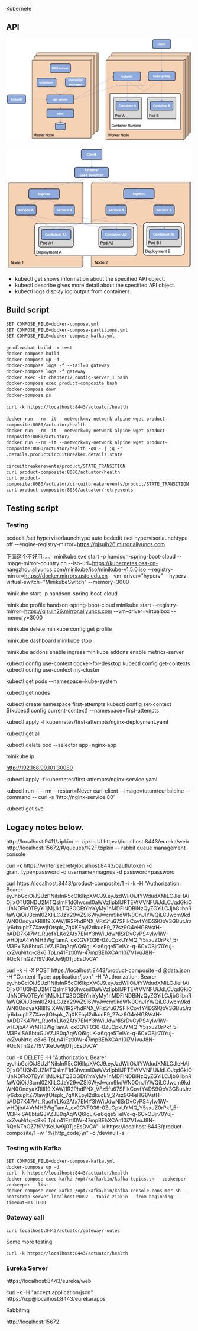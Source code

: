 Kubernete


## API 

![kubernete](../imgs/6d8bfda7-c2b2-4b85-b4d7-5f30250bc9b9.png)

![kubernete](../imgs/cdf2a486-253b-4f11-abc7-2ee25e3694e6.png)

- kubectl get shows information about the specified API object.
- kubectl describe gives more detail about the specified API object.
- kubectl logs display log output from containers.


## Build script
```
SET COMPOSE_FILE=docker-compose.yml
SET COMPOSE_FILE=docker-compose-partitions.yml
SET COMPOSE_FILE=docker-compose-kafka.yml

gradlew.bat build -x test
docker-compose build
docker-compose up -d
docker-compose logs -f --tail=0 gateway
docker-compose logs -f gateway
docker exec -it chapter12_config-server_1 bash
docker-compose exec product-composite bash
docker-compose down
docker-compose ps

curl -k https://localhost:8443/actuator/health

docker run --rm -it --network=my-network alpine wget product-composite:8080/actuator/health
docker run --rm -it --network=my-network alpine wget product-composite:8080/actuator/
docker run --rm -it --network=my-network alpine wget product-composite:8080/actuator/health -qO - | jq -r .details.productCircuitBreaker.details.state

circuitbreakerevents/product/STATE_TRANSITION
curl product-composite:8080/actuator/health
curl product-composite:8080/actuator/circuitbreakerevents/product/STATE_TRANSITION 
curl product-composite:8080/actuator/retryevents
```
##  Testing script

### Testing
bcdedit /set hypervisorlaunchtype auto
bcdedit /set hypervisorlaunchtype off
--engine-registry-mirror=https://qjsuih26.mirror.aliyuncs.com

下面这个不好用。。。
minikube.exe start -p handson-spring-boot-cloud --image-mirror-country cn --iso-url=https://kubernetes.oss-cn-hangzhou.aliyuncs.com/minikube/iso/minikube-v1.5.0.iso --registry-mirror=https://docker.mirrors.ustc.edu.cn --vm-driver="hyperv" --hyperv-virtual-switch="MinikubeSwitch" --memory=3000



minikube start -p handson-spring-boot-cloud

minikube profile handson-spring-boot-cloud
minikube start  --registry-mirror=https://qjsuih26.mirror.aliyuncs.com --vm-driver=virtualbox --memory=3000 

minikube delete
minikube config get profile

minikube dashboard
minikube stop

minikube addons enable ingress
minikube addons enable metrics-server

kubectl config use-context docker-for-desktop
kubectl config get-contexts 
kubectl config use-context my-cluster

kubectl get pods --namespace=kube-system

kubectl get nodes

kubectl create namespace first-attempts
kubectl config set-context $(kubectl config current-context) --namespace=first-attempts

kubectl apply -f kubernetes/first-attempts/nginx-deployment.yaml

kubectl get all

kubectl delete pod --selector app=nginx-app

minikube ip

http://192.168.99.101:30080

kubectl apply -f kubernetes/first-attempts/nginx-service.yaml

kubectl run -i --rm --restart=Never curl-client --image=tutum/curl:alpine --command -- curl -s 'http://nginx-service:80'

kubectl get svc

## Legacy notes below.

http://localhost:9411/zipkin/   -- zipkin UI
https://localhost:8443/eureka/web 
http://localhost:15672/#/queues/%2F/zipkin -- rabbit queue management console

curl -k https://writer:secret@localhost:8443/oauth/token -d grant_type=password -d username=magnus -d password=password

curl https://localhost:8443/product-composite/1 -i -k -H "Authorization: Bearer eyJhbGciOiJSUzI1NiIsInR5cCI6IkpXVCJ9.eyJzdWIiOiJtYWdudXMiLCJleHAiOjIxOTU3NDU2MTQsImF1dGhvcml0aWVzIjpbIlJPTEVfVVNFUiJdLCJqdGkiOiJhNDFkOTEyYi1jMjJkLTQ3OGEtYmYyMy1hMDFlNDBiNzQyZGYiLCJjbGllbnRfaWQiOiJ3cml0ZXIiLCJzY29wZSI6WyJwcm9kdWN0OnJlYWQiLCJwcm9kdWN0OndyaXRlIl19.XAWj1R2PhdPNX_VFz5fu67SFIkCovfY4DS9QbV3GButJrzIy6dxupltZ7XawjfOtspk_7qXKEoyl2dkucE9_27sz9G4eHG8VstH-bADD7K47Mt_RuofYLKo2Afx7EMY3hWiUdwNlSrDvCyPS4yIw1iW-wHDjbA4VrMH3WgTamA_cx0GVF036-0ZuCpkUYMQ_Y5sxuZ0rPkf_5-M3PxISA8btuGJVZJB0qAqWQ6IgLK-a6qqe5TelVc-q-6CxOBjr70Yuj-xxZvuNrtq-c8k6lTpLn41FztI0W-47mpBEhXCAn10i7V1vuJ8N-RQcNTnGZ7f9VtKeUw9j0TjpEsDvCA" 

curl -k -i -X POST https://localhost:8443/product-composite -d @data.json -H "Content-Type: application/json" -H "Authorization: Bearer eyJhbGciOiJSUzI1NiIsInR5cCI6IkpXVCJ9.eyJzdWIiOiJtYWdudXMiLCJleHAiOjIxOTU3NDU2MTQsImF1dGhvcml0aWVzIjpbIlJPTEVfVVNFUiJdLCJqdGkiOiJhNDFkOTEyYi1jMjJkLTQ3OGEtYmYyMy1hMDFlNDBiNzQyZGYiLCJjbGllbnRfaWQiOiJ3cml0ZXIiLCJzY29wZSI6WyJwcm9kdWN0OnJlYWQiLCJwcm9kdWN0OndyaXRlIl19.XAWj1R2PhdPNX_VFz5fu67SFIkCovfY4DS9QbV3GButJrzIy6dxupltZ7XawjfOtspk_7qXKEoyl2dkucE9_27sz9G4eHG8VstH-bADD7K47Mt_RuofYLKo2Afx7EMY3hWiUdwNlSrDvCyPS4yIw1iW-wHDjbA4VrMH3WgTamA_cx0GVF036-0ZuCpkUYMQ_Y5sxuZ0rPkf_5-M3PxISA8btuGJVZJB0qAqWQ6IgLK-a6qqe5TelVc-q-6CxOBjr70Yuj-xxZvuNrtq-c8k6lTpLn41FztI0W-47mpBEhXCAn10i7V1vuJ8N-RQcNTnGZ7f9VtKeUw9j0TjpEsDvCA"

curl -X DELETE -H "Authorization: Bearer eyJhbGciOiJSUzI1NiIsInR5cCI6IkpXVCJ9.eyJzdWIiOiJtYWdudXMiLCJleHAiOjIxOTU3NDU2MTQsImF1dGhvcml0aWVzIjpbIlJPTEVfVVNFUiJdLCJqdGkiOiJhNDFkOTEyYi1jMjJkLTQ3OGEtYmYyMy1hMDFlNDBiNzQyZGYiLCJjbGllbnRfaWQiOiJ3cml0ZXIiLCJzY29wZSI6WyJwcm9kdWN0OnJlYWQiLCJwcm9kdWN0OndyaXRlIl19.XAWj1R2PhdPNX_VFz5fu67SFIkCovfY4DS9QbV3GButJrzIy6dxupltZ7XawjfOtspk_7qXKEoyl2dkucE9_27sz9G4eHG8VstH-bADD7K47Mt_RuofYLKo2Afx7EMY3hWiUdwNlSrDvCyPS4yIw1iW-wHDjbA4VrMH3WgTamA_cx0GVF036-0ZuCpkUYMQ_Y5sxuZ0rPkf_5-M3PxISA8btuGJVZJB0qAqWQ6IgLK-a6qqe5TelVc-q-6CxOBjr70Yuj-xxZvuNrtq-c8k6lTpLn41FztI0W-47mpBEhXCAn10i7V1vuJ8N-RQcNTnGZ7f9VtKeUw9j0TjpEsDvCA" -k https://localhost:8443/product-composite/1 -w "%{http_code}\n" -o /dev/null -s

### Testing with Kafka

```
SET COMPOSE_FILE=docker-compose-kafka.yml
docker-compose up -d
curl -k https://localhost:8443/actuator/health
docker-compose exec kafka /opt/kafka/bin/kafka-topics.sh --zookeeper zookeeper --list
docker-compose exec kafka /opt/kafka/bin/kafka-console-consumer.sh --bootstrap-server localhost:9092 --topic zipkin --from-beginning --timeout-ms 1000
```


### Gateway call
```
curl localhost:8443/actuator/gateway/routes 
```

Some more testing

```
curl -k https://localhost:8443/actuator/health

```

### Eureka Server
https://localhost:8443/eureka/web

curl -k -H "accept:application/json" https://u:p@localhost:8443/eureka/apps

Rabbitmq

http://localhost:15672


